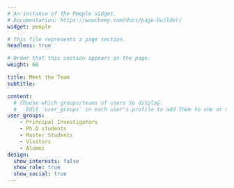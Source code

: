 ```yaml
---
# An instance of the People widget.
# Documentation: https://wowchemy.com/docs/page-builder/
widget: people

# This file represents a page section.
headless: true

# Order that this section appears on the page.
weight: 68

title: Meet the Team
subtitle:

content:
  # Choose which groups/teams of users to display.
  #   Edit `user_groups` in each user's profile to add them to one or more of these groups.
user_groups:
    - Principal Investigators
    - Ph.D students
    - Master Students
    - Visitors
    - Alumni
design:
  show_interests: false
  show_role: true
  show_social: true
---
```

